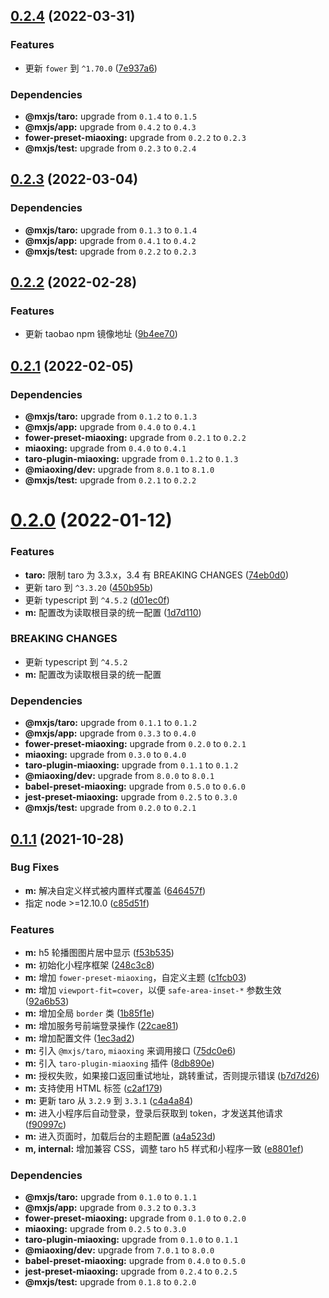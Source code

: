 ## [0.2.4](https://github.com/miaoxing/mxjs-m/compare/v0.2.3...v0.2.4) (2022-03-31)


### Features

* 更新 `fower` 到 `^1.70.0` ([7e937a6](https://github.com/miaoxing/mxjs-m/commit/7e937a6a0e74f5d8e358589abf4c66a266e87821))





### Dependencies

* **@mxjs/taro:** upgrade from `0.1.4` to `0.1.5`
* **@mxjs/app:** upgrade from `0.4.2` to `0.4.3`
* **fower-preset-miaoxing:** upgrade from `0.2.2` to `0.2.3`
* **@mxjs/test:** upgrade from `0.2.3` to `0.2.4`

## [0.2.3](https://github.com/miaoxing/mxjs-m/compare/v0.2.2...v0.2.3) (2022-03-04)





### Dependencies

* **@mxjs/taro:** upgrade from `0.1.3` to `0.1.4`
* **@mxjs/app:** upgrade from `0.4.1` to `0.4.2`
* **@mxjs/test:** upgrade from `0.2.2` to `0.2.3`

## [0.2.2](https://github.com/miaoxing/mxjs-m/compare/v0.2.1...v0.2.2) (2022-02-28)


### Features

* 更新 taobao npm 镜像地址 ([9b4ee70](https://github.com/miaoxing/mxjs-m/commit/9b4ee703b3005a7c955cff4e5ab1078b57c109a9))

## [0.2.1](https://github.com/miaoxing/mxjs-m/compare/v0.2.0...v0.2.1) (2022-02-05)





### Dependencies

* **@mxjs/taro:** upgrade from `0.1.2` to `0.1.3`
* **@mxjs/app:** upgrade from `0.4.0` to `0.4.1`
* **fower-preset-miaoxing:** upgrade from `0.2.1` to `0.2.2`
* **miaoxing:** upgrade from `0.4.0` to `0.4.1`
* **taro-plugin-miaoxing:** upgrade from `0.1.2` to `0.1.3`
* **@miaoxing/dev:** upgrade from `8.0.1` to `8.1.0`
* **@mxjs/test:** upgrade from `0.2.1` to `0.2.2`

# [0.2.0](https://github.com/miaoxing/mxjs-m/compare/v0.1.1...v0.2.0) (2022-01-12)


### Features

* **taro:** 限制 taro 为 3.3.x，3.4 有 BREAKING CHANGES ([74eb0d0](https://github.com/miaoxing/mxjs-m/commit/74eb0d07ec3ca5b325e026640d10efe7c1eade40))
* 更新 taro 到 `^3.3.20` ([450b95b](https://github.com/miaoxing/mxjs-m/commit/450b95bd22c9c52a38e53384cf436fcc714173d7))
* 更新 typescript 到 `^4.5.2` ([d01ec0f](https://github.com/miaoxing/mxjs-m/commit/d01ec0f7e2320c50cc2fd116b9582424f342c278))
* **m:** 配置改为读取根目录的统一配置 ([1d7d110](https://github.com/miaoxing/mxjs-m/commit/1d7d110d71bdbb6694c815beb8ab68b259060df1))


### BREAKING CHANGES

* 更新 typescript 到 `^4.5.2`
* **m:** 配置改为读取根目录的统一配置





### Dependencies

* **@mxjs/taro:** upgrade from `0.1.1` to `0.1.2`
* **@mxjs/app:** upgrade from `0.3.3` to `0.4.0`
* **fower-preset-miaoxing:** upgrade from `0.2.0` to `0.2.1`
* **miaoxing:** upgrade from `0.3.0` to `0.4.0`
* **taro-plugin-miaoxing:** upgrade from `0.1.1` to `0.1.2`
* **@miaoxing/dev:** upgrade from `8.0.0` to `8.0.1`
* **babel-preset-miaoxing:** upgrade from `0.5.0` to `0.6.0`
* **jest-preset-miaoxing:** upgrade from `0.2.5` to `0.3.0`
* **@mxjs/test:** upgrade from `0.2.0` to `0.2.1`

## [0.1.1](https://github.com/miaoxing/mxjs-m/compare/v0.1.0...v0.1.1) (2021-10-28)


### Bug Fixes

* **m:** 解决自定义样式被内置样式覆盖 ([646457f](https://github.com/miaoxing/mxjs-m/commit/646457f89cd7171dec40653d173211714054d972))
* 指定 node >=12.10.0 ([c85d51f](https://github.com/miaoxing/mxjs-m/commit/c85d51fb5eb1bc19ec5da40af5d486067494e76d))


### Features

* **m:** h5 轮播图图片居中显示 ([f53b535](https://github.com/miaoxing/mxjs-m/commit/f53b5351b869fbc0673f36103fd1c035a2ae5e59))
* **m:** 初始化小程序框架 ([248c3c8](https://github.com/miaoxing/mxjs-m/commit/248c3c8819d0f57523568d4d3c9d959fdff74715))
* **m:** 增加 `fower-preset-miaoxing`，自定义主题 ([c1fcb03](https://github.com/miaoxing/mxjs-m/commit/c1fcb03be5a9f044b312854890956a09f38199f2))
* **m:** 增加 `viewport-fit=cover`，以便 `safe-area-inset-*` 参数生效 ([92a6b53](https://github.com/miaoxing/mxjs-m/commit/92a6b53b5b1a740163f9a8f1784e2c8855e2b1fe))
* **m:** 增加全局 `border` 类 ([1b85f1e](https://github.com/miaoxing/mxjs-m/commit/1b85f1e30dc8fed7762d56f2c030b9fe17c89273))
* **m:** 增加服务号前端登录操作 ([22cae81](https://github.com/miaoxing/mxjs-m/commit/22cae81259576f8d980c1a47c1fb032417be38d1))
* **m:** 增加配置文件 ([1ec3ad2](https://github.com/miaoxing/mxjs-m/commit/1ec3ad264ba0bb3f5e794270c1a809bc7847ef28))
* **m:** 引入 `@mxjs/taro`, `miaoxing` 来调用接口 ([75dc0e6](https://github.com/miaoxing/mxjs-m/commit/75dc0e69139a7c8f4335a2c9d4a3996990564fec))
* **m:** 引入 `taro-plugin-miaoxing` 插件 ([8db890e](https://github.com/miaoxing/mxjs-m/commit/8db890edf8e1b6edb16d0f32056c36565a647055))
* **m:** 授权失败，如果接口返回重试地址，跳转重试，否则提示错误 ([b7d7d26](https://github.com/miaoxing/mxjs-m/commit/b7d7d2638c5ff78b4664eba83399278f4b1dc897))
* **m:** 支持使用 HTML 标签 ([c2af179](https://github.com/miaoxing/mxjs-m/commit/c2af179da526ec765076fc4769051a50f8711dea))
* **m:** 更新 taro 从 `3.2.9` 到 `3.3.1` ([c4a4a84](https://github.com/miaoxing/mxjs-m/commit/c4a4a84c8f877fdf7c5ee7b27e64cbf88eef6143))
* **m:** 进入小程序后自动登录，登录后获取到 token，才发送其他请求 ([f90997c](https://github.com/miaoxing/mxjs-m/commit/f90997c06d239252e483dfef837cb05041467c6a))
* **m:** 进入页面时，加载后台的主题配置 ([a4a523d](https://github.com/miaoxing/mxjs-m/commit/a4a523d29e10edbff8207e4065ed0069b818c24c))
* **m, internal:** 增加兼容 CSS，调整 taro h5 样式和小程序一致 ([e8801ef](https://github.com/miaoxing/mxjs-m/commit/e8801ef7f8e9404bae076bb012e575f1d24c04ec))





### Dependencies

* **@mxjs/taro:** upgrade from `0.1.0` to `0.1.1`
* **@mxjs/app:** upgrade from `0.3.2` to `0.3.3`
* **fower-preset-miaoxing:** upgrade from `0.1.0` to `0.2.0`
* **miaoxing:** upgrade from `0.2.5` to `0.3.0`
* **taro-plugin-miaoxing:** upgrade from `0.1.0` to `0.1.1`
* **@miaoxing/dev:** upgrade from `7.0.1` to `8.0.0`
* **babel-preset-miaoxing:** upgrade from `0.4.0` to `0.5.0`
* **jest-preset-miaoxing:** upgrade from `0.2.4` to `0.2.5`
* **@mxjs/test:** upgrade from `0.1.8` to `0.2.0`
